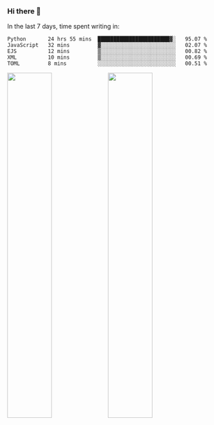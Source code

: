 ### Hi there 👋

In the last 7 days, time spent writing in:

<!--START_SECTION:waka-->
```text
Python       24 hrs 55 mins  ███████████████████████▓░   95.07 % 
JavaScript   32 mins         ▓░░░░░░░░░░░░░░░░░░░░░░░░   02.07 % 
EJS          12 mins         ▒░░░░░░░░░░░░░░░░░░░░░░░░   00.82 % 
XML          10 mins         ▒░░░░░░░░░░░░░░░░░░░░░░░░   00.69 % 
TOML         8 mins          ░░░░░░░░░░░░░░░░░░░░░░░░░   00.51 % 
```
<!--END_SECTION:waka-->

<img src="https://wakatime.com/share/@jimtje/5d0c92de-08f8-4a72-8f2f-6a9693d1e318.svg" width=45% height=45%> <img src="https://wakatime.com/share/@jimtje/501498ae-bda5-4da7-a89d-b40bcdd5556d.svg" width=45% height=45%>
